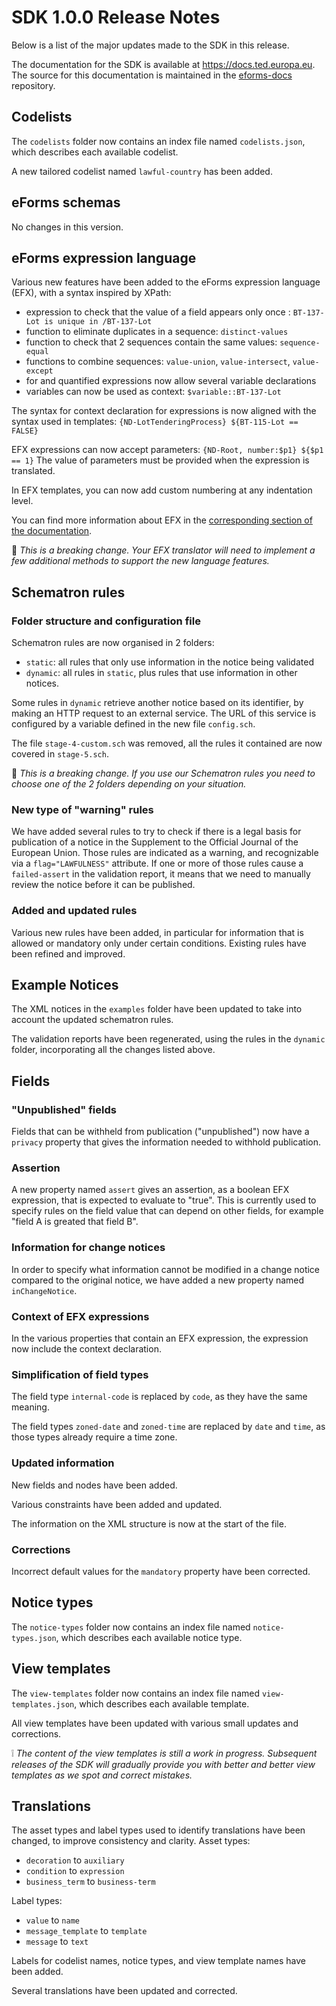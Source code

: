 # SDK 1.0.0 Release Notes

Below is a list of the major updates made to the SDK in this release.

The documentation for the SDK is available at https://docs.ted.europa.eu. The source for this documentation is maintained in the [eforms-docs](https://github.com/OP-TED/eforms-docs) repository.

## Codelists
The `codelists` folder now contains an index file named `codelists.json`, which describes each available codelist.

A new tailored codelist named `lawful-country` has been added.


## eForms schemas
No changes in this version.


## eForms expression language
Various new features have been added to the eForms expression language (EFX), with a syntax inspired by XPath:
* expression to check that the value of a field appears only once : `BT-137-Lot is unique in /BT-137-Lot`
* function to eliminate duplicates in a sequence: `distinct-values`
* function to check that 2 sequences contain the same values: `sequence-equal`
* functions to combine sequences: `value-union`, `value-intersect`, `value-except`
* for and quantified expressions now allow several variable declarations
* variables can now be used as context: `$variable::BT-137-Lot`

The syntax for context declaration for expressions is now aligned with the syntax used in templates:
`{ND-LotTenderingProcess} ${BT-115-Lot == FALSE}`

EFX expressions can now accept parameters: `{ND-Root, number:$p1} ${$p1 == 1}`
The value of parameters must be provided when the expression is translated.

In EFX templates, you can now add custom numbering at any indentation level.

You can find more information about EFX in the [corresponding section of the documentation](https://docs.ted.europa.eu/eforms/0.7.0/efx).

:construction: _This is a breaking change. Your EFX translator will need to implement a few additional methods to support the new language features._


## Schematron rules

### Folder structure and configuration file
Schematron rules are now organised in 2 folders:
* `static`: all rules that only use information in the notice being validated
* `dynamic`: all rules in `static`, plus rules that use information in other notices.

Some rules in `dynamic` retrieve another notice based on its identifier, by making an HTTP request to an external service.
The URL of this service is configured by a variable defined in the new file `config.sch`.

The file `stage-4-custom.sch` was removed, all the rules it contained are now covered in `stage-5.sch`.

:construction: _This is a breaking change. If you use our Schematron rules you need to choose one of the 2 folders depending on your situation._

### New type of "warning" rules
We have added several rules to try to check if there is a legal basis for publication of a notice in the Supplement to the Official Journal of the European Union. Those rules are indicated as a warning, and recognizable via a `flag="LAWFULNESS"` attribute.
If one or more of those rules cause a `failed-assert` in the validation report, it means that we need to manually review the notice before it can be published.

### Added and updated rules
Various new rules have been added, in particular for information that is allowed or mandatory only under certain conditions.
Existing rules have been refined and improved.


## Example Notices
The XML notices in the `examples` folder have been updated to take into account the updated schematron rules.

The validation reports have been regenerated, using the rules in the `dynamic` folder, incorporating all the changes listed above.


## Fields

### "Unpublished" fields
Fields that can be withheld from publication ("unpublished") now have a `privacy` property that gives the information needed to withhold publication.

### Assertion
A new property named `assert` gives an assertion, as a boolean EFX expression, that is expected to evaluate to "true".
This is currently used to specify rules on the field value that can depend on other fields, for example "field A is greated that field B".

### Information for change notices
In order to specify what information cannot be modified in a change notice compared to the original notice, we have added a new property named `inChangeNotice`.

### Context of EFX expressions
In the various properties that contain an EFX expression, the expression now include the context declaration.

### Simplification of field types
The field type `internal-code` is replaced by `code`, as they have the same meaning.

The field types `zoned-date` and `zoned-time` are replaced by `date` and `time`, as those types already require a time zone.

### Updated information
New fields and nodes have been added.

Various constraints have been added and updated.

The information on the XML structure is now at the start of the file.

### Corrections
Incorrect default values for the `mandatory` property have been corrected.


## Notice types
The `notice-types` folder now contains an index file named `notice-types.json`, which describes each available notice type.


## View templates
The `view-templates` folder now contains an index file named `view-templates.json`, which describes each available template.

All view templates have been updated with various small updates and corrections. 

:grey_exclamation: _The content of the view templates is still a work in progress. Subsequent releases of the SDK will gradually provide you with better and better view templates as we spot and correct mistakes._


## Translations
The asset types and label types used to identify translations have been changed, to improve consistency and clarity.
Asset types:
* `decoration` to `auxiliary`
* `condition` to `expression`
* `business_term` to `business-term`

Label types:
* `value` to `name`
* `message_template` to `template`
* `message` to `text`

Labels for codelist names, notice types, and view template names have been added.

Several translations have been updated and corrected.
